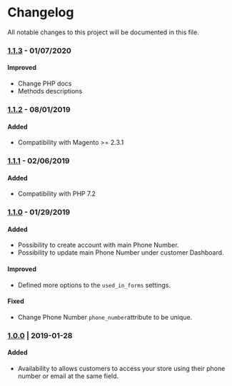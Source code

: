 # Changelog
All notable changes to this project will be documented in this file.

### [1.1.3](https://github.com/williankeller/magento2-sign-in-with-phone-number/releases/tag/1.1.3) - 01/07/2020
#### Improved
- Change PHP docs
- Methods descriptions

### [1.1.2](https://github.com/williankeller/magento2-sign-in-with-phone-number/releases/tag/1.1.2) - 08/01/2019
#### Added
- Compatibility with Magento >= 2.3.1


### [1.1.1](https://github.com/williankeller/magento2-sign-in-with-phone-number/releases/tag/1.1.1) - 02/06/2019
#### Added
- Compatibility with PHP 7.2


### [1.1.0](https://github.com/williankeller/magento2-sign-in-with-phone-number/releases/tag/1.1.0) - 01/29/2019
#### Added
- Possibility to create account with main Phone Number.
- Possibility to update main Phone Number under customer Dashboard.

#### Improved
- Defined more options to the `used_in_forms` settings.

#### Fixed
- Change Phone Number `phone_number`attribute to be unique.


### [1.0.0](https://github.com/williankeller/magento2-sign-in-with-phone-number/releases/tag/1.0.0) | 2019-01-28
#### Added
- Availability to allows customers to access your store using their phone number or email at the same field.
